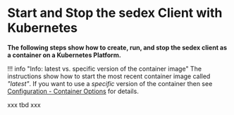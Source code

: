 # Start and Stop the sedex Client with Kubernetes

**The following steps show how to create, run, and stop the sedex client as a container on a Kubernetes Platform.**

!!! info "Info: latest vs. specific version of the container image"
    The instructions show how to start the most recent container image called *"latest"*.
    If you want to use a *specific* version of the container then see [Configuration - Container Options](../../configuration/container-options) for details.
    

xxx tbd xxx
